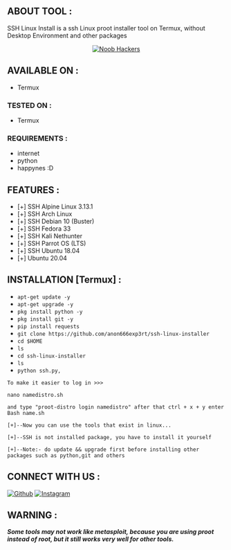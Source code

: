 ## ABOUT TOOL :

SSH Linux Install is a ssh Linux proot installer tool on Termux, without Desktop Environment and other packages

<p align="center"><a href="https://rebrand.ly/noobhacktube"><img title="Noob Hackers" src="https://f.top4top.io/p_1969ttg990.jpg"></a>
</p>

## AVAILABLE ON :

* Termux

### TESTED ON :

* Termux

### REQUIREMENTS :
* internet
* python
* happynes :D

## FEATURES :
* [+] SSH Alpine Linux 3.13.1
* [+] SSH Arch Linux
* [+] SSH Debian 10 (Buster)
* [+] SSH Fedora 33
* [+] SSH Kali Nethunter
* [+] SSH Parrot OS (LTS)
* [+] SSH Ubuntu 18.04
* [+] Ubuntu 20.04

## INSTALLATION [Termux] :

* `apt-get update -y`
* `apt-get upgrade -y`
* `pkg install python -y`
* `pkg install git -y`
* `pip install requests`
* `git clone https://github.com/anon666exp3rt/ssh-linux-installer`
* `cd $HOME`
* `ls`
* `cd ssh-linux-installer`
* `ls`
* `python ssh.py,`
```
To make it easier to log in >>>
```
```
nano namedistro.sh

```
```
and type "proot-distro login namedistro" after that ctrl + x + y enter
Bash name.sh

```
```
[+]--Now you can use the tools that exist in linux...

[+]--SSH is not installed package, you have to install it yourself

[+]--Note:- do update && upgrade first before installing other packages such as python,git and others

```

## CONNECT WITH US :

<a href="https://github.com/anon666exp3rt"><img title="Github" src="https://img.shields.io/badge/anon666exp3rt-brightgreen?style=for-the-badge&logo=github"></a>
[![Instagram](https://img.shields.io/badge/INSTAGRAM-FOLLOW-red?style=for-the-badge&logo=instagram)](https://www.instagram.com/anon666exp3rt/)

## WARNING : 
***Some tools may not work like metasploit, because you are using proot instead of root, but it still works very well for other tools.***